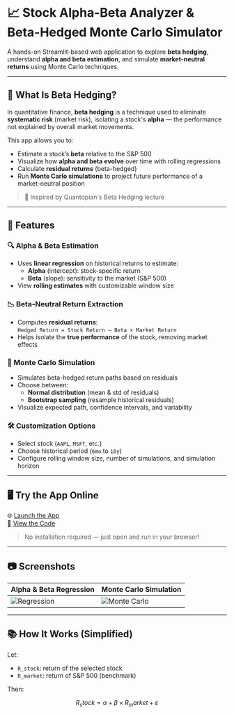 # 📈 Stock Alpha-Beta Analyzer & Beta-Hedged Monte Carlo Simulator

A hands-on Streamlit-based web application to explore **beta hedging**, understand **alpha and beta estimation**, and simulate **market-neutral returns** using Monte Carlo techniques.

---

## 🧠 What Is Beta Hedging?

In quantitative finance, **beta hedging** is a technique used to eliminate **systematic risk** (market risk), isolating a stock's **alpha** — the performance not explained by overall market movements.

This app allows you to:
- Estimate a stock’s **beta** relative to the S&P 500
- Visualize how **alpha and beta evolve** over time with rolling regressions
- Calculate **residual returns** (beta-hedged)
- Run **Monte Carlo simulations** to project future performance of a market-neutral position

> 📘 Inspired by Quantopian's Beta Hedging lecture

---

## 🚀 Features

### 🔍 Alpha & Beta Estimation
- Uses **linear regression** on historical returns to estimate:
  - **Alpha** (intercept): stock-specific return
  - **Beta** (slope): sensitivity to the market (S&P 500)
- View **rolling estimates** with customizable window size

### 📉 Beta-Neutral Return Extraction
- Computes **residual returns**:  
  `Hedged Return = Stock Return – Beta × Market Return`
- Helps isolate the **true performance** of the stock, removing market effects

### 🎲 Monte Carlo Simulation
- Simulates beta-hedged return paths based on residuals
- Choose between:
  - **Normal distribution** (mean & std of residuals)
  - **Bootstrap sampling** (resample historical residuals)
- Visualize expected path, confidence intervals, and variability

### 🛠️ Customization Options
- Select stock (`AAPL`, `MSFT`, etc.)
- Choose historical period (`6mo` to `10y`)
- Configure rolling window size, number of simulations, and simulation horizon

---

## 🖥️ Try the App Online

🌐 [Launch the App](https://share.google/205uWhJFdwxZOKLYR)  
📁 [View the Code](https://github.com/HeroicKrishna160905/stock-alpha-beta-app)

> No installation required — just open and run in your browser!

---

## 📷 Screenshots

| Alpha & Beta Regression | Monte Carlo Simulation |
|-------------------------|------------------------|
| ![Regression](./screenshots/rolling_beta.png) | ![Monte Carlo](./screenshots/mc_simulation.png) |

---

## 📚 How It Works (Simplified)

Let:
- `R_stock`: return of the selected stock
- `R_market`: return of S&P 500 (benchmark)

Then:
```math
R_stock = α + β × R_market + ε
